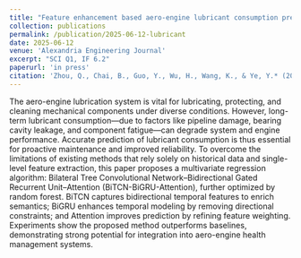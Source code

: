 ```yaml
---
title: "Feature enhancement based aero-engine lubricant consumption prediction: A BiTCN-BiGRU-Attention approach"
collection: publications
permalink: /publication/2025-06-12-lubricant
date: 2025-06-12
venue: 'Alexandria Engineering Journal'
excerpt: "SCI Q1, IF 6.2"
paperurl: 'in press'
citation: 'Zhou, Q., Chai, B., Guo, Y., Wu, H., Wang, K., & Ye, Y.* (2025). &quot;Feature Enhancement based Aero-Engine Lubricant Consumption Prediction: A BiTCN-BiGRU-Attention Approach.&quot; <i>Alexandria Engineering Journal</i>, in press.'
---
```

The aero-engine lubrication system is vital for lubricating, protecting, and cleaning mechanical components under diverse conditions. However, long-term lubricant consumption—due to factors like pipeline damage, bearing cavity leakage, and component fatigue—can degrade system and engine performance. Accurate prediction of lubricant consumption is thus essential for proactive maintenance and improved reliability. To overcome the limitations of existing methods that rely solely on historical data and single-level feature extraction, this paper proposes a multivariate regression algorithm: Bilateral Tree Convolutional Network–Bidirectional Gated Recurrent Unit–Attention (BiTCN-BiGRU-Attention), further optimized by random forest. BiTCN captures bidirectional temporal features to enrich semantics; BiGRU enhances temporal modeling by removing directional constraints; and Attention improves prediction by refining feature weighting. Experiments show the proposed method outperforms baselines, demonstrating strong potential for integration into aero-engine health management systems.
